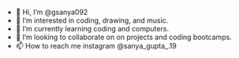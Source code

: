 - 👋 Hi, I’m @gsanya092
- 👀 I’m interested in coding, drawing, and music.
- 🌱 I’m currently learning coding and computers.
- 💞️ I’m looking to collaborate on on projects and coding bootcamps.
- 📫 How to reach me instagram @sanya_gupta_.19

<!---
gsanya092/gsanya092 is a ✨ special ✨ repository because its `README.md` (this file) appears on your GitHub profile.
You can click the Preview link to take a look at your changes.
--->

